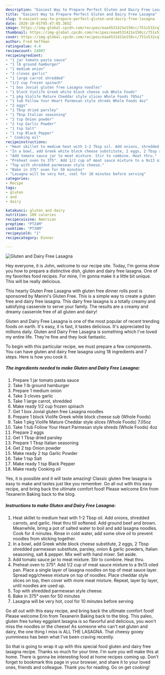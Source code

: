 ```yaml
---
description: "Easiest Way to Prepare Perfect Gluten and Dairy Free Lasagna"
title: "Easiest Way to Prepare Perfect Gluten and Dairy Free Lasagna"
slug: 9-easiest-way-to-prepare-perfect-gluten-and-dairy-free-lasagna
date: 2020-10-01T05:47:05.365Z
image: https://img-global.cpcdn.com/recipes/eaa4531421e150cc/751x532cq70/gluten-and-dairy-free-lasagna-recipe-main-photo.jpg
thumbnail: https://img-global.cpcdn.com/recipes/eaa4531421e150cc/751x532cq70/gluten-and-dairy-free-lasagna-recipe-main-photo.jpg
cover: https://img-global.cpcdn.com/recipes/eaa4531421e150cc/751x532cq70/gluten-and-dairy-free-lasagna-recipe-main-photo.jpg
author: Fred Hoffman
ratingvalue: 4.4
reviewcount: 24097
recipeingredient:
- "1 jar tomato pasta sauce"
- "1 lb ground hamburger"
- "1 medium onion"
- "3 cloves garlic"
- "1 large carrot shredded"
- "1/2 cup frozen spinach"
- "1 box Jovial gluten free Lasagna noodles"
- "1 block Violife Greek white block cheese sub Whole Foods"
- "1 pkg Violife Mature Cheddar style slices Whole Foods 705oz"
- "1 tub Follow Your Heart Parmesan style shreds Whole Foods 4oz"
- "2 eggs"
- "1 Tbsp dried parsley"
- "1 Tbsp Italian seasoning"
- "2 tsp Onion powder"
- "2 tsp Garlic Powder"
- "1 tsp Salt"
- "1 tsp Black Pepper"
- " Cooking oil"
recipeinstructions:
- "Heat skillet to medium heat with 1-2 Tbsp oil. Add onions, shredded carrots, and garlic. Heat thru till softened. Add ground beef and brown. Meanwhile, bring a pot of salted water to boil and add lasagna noodles. Cook for 4 minutes. Rinse in cold water, add some olive oil to prevent noodles from sticking together."
- "In a bowl, add Greek white block cheese substitute, 2 eggs, 2 Tbsp shredded parmesean substitute, parsley, onion &amp; garlic powders, Italian seasoning, salt &amp; pepper. Mix well with hand mixer. Set aside."
- "Add tomato sauce jar to meat mixture. Stir to combine. Heat thru."
- "Preheat oven to 375°. Add 1/2 cup of meat sauce mixture to a 9x13 oiled pan. Place a single layer of lasagna noodles on top of meat sauce layer. Spread egg/cheese mixture on top of noodles. Place cheddar style slices on top, then cover with more meat mixture. Repeat, layer by layer, until noodles are used up."
- "Top with shredded parmesean style cheese."
- "Bake in 375° oven for 50 minutes"
- "Lasagna will be very hot, cool for 10 minutes before serving"
categories:
- Recipe
tags:
- gluten
- and
- dairy

katakunci: gluten and dairy 
nutrition: 189 calories
recipecuisine: American
preptime: "PT24M"
cooktime: "PT30M"
recipeyield: "1"
recipecategory: Dinner

---
```



![Gluten and Dairy Free Lasagna](https://img-global.cpcdn.com/recipes/eaa4531421e150cc/751x532cq70/gluten-and-dairy-free-lasagna-recipe-main-photo.jpg)

Hey everyone, it is John, welcome to our recipe site. Today, I'm gonna show you how to prepare a distinctive dish, gluten and dairy free lasagna. One of my favorites food recipes. For mine, I'm gonna make it a little bit unique. This will be really delicious.

This hearty Gluten Free Lasagna with gluten free dinner rolls post is sponsored by Manini&#39;s Gluten Free. This is a simple way to create a gluten free and dairy free lasagna. This dairy free lasagna is a totally creamy and satisfying casserole to serve your family. The results are a creamy and dreamy casserole free of all gluten and dairy!

Gluten and Dairy Free Lasagna is one of the most popular of recent trending foods on earth. It's easy, it is fast, it tastes delicious. It's appreciated by millions daily. Gluten and Dairy Free Lasagna is something which I've loved my entire life. They're fine and they look fantastic.


To begin with this particular recipe, we must prepare a few components. You can have gluten and dairy free lasagna using 18 ingredients and 7 steps. Here is how you cook it.

<!--inarticleads1-->

##### The ingredients needed to make Gluten and Dairy Free Lasagna:

1. Prepare 1 jar tomato pasta sauce
1. Take 1 lb ground hamburger
1. Prepare 1 medium onion
1. Take 3 cloves garlic
1. Take 1 large carrot, shredded
1. Make ready 1/2 cup frozen spinach
1. Get 1 box Jovial gluten free Lasagna noodles
1. Prepare 1 block Violife Greek white block cheese sub (Whole Foods)
1. Take 1 pkg Violife Mature Cheddar style slices (Whole Foods) 7.05oz
1. Take 1 tub Follow Your Heart Parmesan style shreds (Whole Foods) 4oz
1. Prepare 2 eggs
1. Get 1 Tbsp dried parsley
1. Prepare 1 Tbsp Italian seasoning
1. Get 2 tsp Onion powder
1. Make ready 2 tsp Garlic Powder
1. Take 1 tsp Salt
1. Make ready 1 tsp Black Pepper
1. Make ready  Cooking oil


Yes, it is possible and it will taste amazing! Classic gluten free lasagna is easy to make and tastes just like you remember. Go all out with this easy recipe, and bring back the ultimate comfort food! Please welcome Erin from Texanerin Baking back to the blog. 

<!--inarticleads2-->

##### Instructions to make Gluten and Dairy Free Lasagna:

1. Heat skillet to medium heat with 1-2 Tbsp oil. Add onions, shredded carrots, and garlic. Heat thru till softened. Add ground beef and brown. Meanwhile, bring a pot of salted water to boil and add lasagna noodles. Cook for 4 minutes. Rinse in cold water, add some olive oil to prevent noodles from sticking together.
1. In a bowl, add Greek white block cheese substitute, 2 eggs, 2 Tbsp shredded parmesean substitute, parsley, onion &amp; garlic powders, Italian seasoning, salt &amp; pepper. Mix well with hand mixer. Set aside.
1. Add tomato sauce jar to meat mixture. Stir to combine. Heat thru.
1. Preheat oven to 375°. Add 1/2 cup of meat sauce mixture to a 9x13 oiled pan. Place a single layer of lasagna noodles on top of meat sauce layer. Spread egg/cheese mixture on top of noodles. Place cheddar style slices on top, then cover with more meat mixture. Repeat, layer by layer, until noodles are used up.
1. Top with shredded parmesean style cheese.
1. Bake in 375° oven for 50 minutes
1. Lasagna will be very hot, cool for 10 minutes before serving


Go all out with this easy recipe, and bring back the ultimate comfort food! Please welcome Erin from Texanerin Baking back to the blog. This paleo, gluten free turkey eggplant lasagna is so flavorful and delicious, you won&#39;t miss the noodles or the cheese! As someone who can&#39;t eat gluten and dairy, the one thing I miss is ALL THE LASAGNA. That cheesy gooey yumminess has been what I&#39;ve been craving recently. 

So that is going to wrap it up with this special food gluten and dairy free lasagna recipe. Thanks so much for your time. I'm sure you will make this at home. There is gonna be interesting food at home recipes coming up. Don't forget to bookmark this page in your browser, and share it to your loved ones, friends and colleague. Thank you for reading. Go on get cooking!
